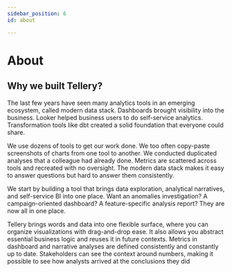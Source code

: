 ```yaml
---
sidebar_position: 6
id: about

---
```

# About

## Why we built Tellery?


The last few years have seen many analytics tools in an emerging ecosystem, called modern data stack. Dashboards brought visibility into the business. Looker helped business users to do self-service analytics. Transformation tools like dbt created a solid foundation that everyone could share.


We use dozens of tools to get our work done. We too often copy-paste screenshots of charts from one tool to another. We conducted duplicated analyses that a colleague had already done. Metrics are scattered across tools and recreated with no oversight. The modern data stack makes it easy to answer questions but hard to answer them consistently.


We start by building a tool that brings data exploration, analytical narratives, and self-service BI into one place. Want an anomalies investigation? A campaign-oriented dashboard? A feature-specific analysis report? They are now all in one place.


Tellery brings words and data into one flexible surface, where you can organize visualizations with drag-and-drop ease. It also allows you abstract essential business logic and reuses it in future contexts. Metrics in dashboard and narrative analyses are defined consistently and constantly up to date. Stakeholders can see the context around numbers, making it possible to see how analysts arrived at the conclusions they did